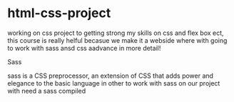 # html-css-project

working on css project to getting strong my skills on css and flex box ect,
this course is really helful becasue we make it a webside where with going to work with sass ansd css aadvance in more detail!


Sass

sass is a CSS preprocessor, an extension of CSS that adds power and elegance to the basic language 
in other to work with sass on our project with need a sass compiled
